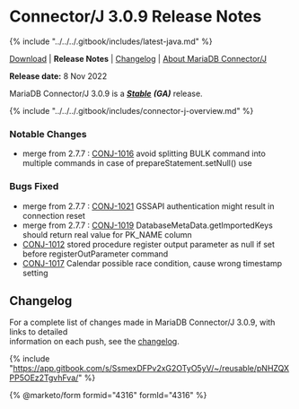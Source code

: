 # Connector/J 3.0.9 Release Notes

{% include "../../../.gitbook/includes/latest-java.md" %}

[Download](https://mariadb.com/downloads/#connectors) | **Release Notes** | [Changelog](../changelogs/3.0/3.0.9.md) | [About MariaDB Connector/J](https://app.gitbook.com/s/CjGYMsT2MVP4nd3IyW2L/mariadb-connector-j/about-mariadb-connector-j)

**Release date:** 8 Nov 2022

MariaDB Connector/J 3.0.9 is a [_**Stable**_](../../../community-server/about/release-criteria.md) _**(GA)**_ release.

{% include "../../../.gitbook/includes/connector-j-overview.md" %}

### Notable Changes

* merge from 2.7.7 : [CONJ-1016](https://jira.mariadb.org/browse/CONJ-1016) avoid splitting BULK command into multiple commands in case of prepareStatement.setNull() use

### Bugs Fixed

* merge from 2.7.7 : [CONJ-1021](https://jira.mariadb.org/browse/CONJ-1021) GSSAPI authentication might result in connection reset
* merge from 2.7.7 : [CONJ-1019](https://jira.mariadb.org/browse/CONJ-1019) DatabaseMetaData.getImportedKeys should return real value for PK\_NAME column
* [CONJ-1012](https://jira.mariadb.org/browse/CONJ-1012) stored procedure register output parameter as null if set before registerOutParameter command
* [CONJ-1017](https://jira.mariadb.org/browse/CONJ-1017) Calendar possible race condition, cause wrong timestamp setting

## Changelog

For a complete list of changes made in MariaDB Connector/J 3.0.9, with links to detailed\
information on each push, see the [changelog](../changelogs/3.0/3.0.9.md).

{% include "https://app.gitbook.com/s/SsmexDFPv2xG2OTyO5yV/~/reusable/pNHZQXPP5OEz2TgvhFva/" %}

{% @marketo/form formid="4316" formId="4316" %}
